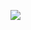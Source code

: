 ![](https://media-exp1.licdn.com/dms/image/C4E22AQFRnTMKfF4cSA/feedshare-shrink_800/0/1668617408895?e=1672272000&v=beta&t=7jyAT1C9nUUisfn1FPgN0JVLBTEYraYRM4DNN9PohT8)
